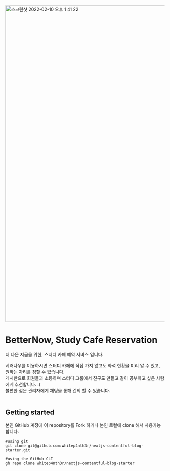 <img width="1000" alt="스크린샷 2022-02-10 오후 1 41 22" src="https://user-images.githubusercontent.com/56067742/153339483-2430ef3c-ec8e-46fc-925e-4f61a1abc02e.png">

# BetterNow, Study Cafe Reservation
더 나은 지금을 위한, 스터디 카페 예약 서비스 입니다. <br>


베러나우를 이용하시면 스터디 카페에 직접 가지 않고도 좌석 현황을 미리 알 수 있고, 원하는 자리를 정할 수 있습니다. <br>
게시판으로 회원들과 소통하며 스터디 그룹에서 친구도 만들고 같이 공부하고 싶은 사람에게 추천합니다. :) <br>
불편한 점은 관리자에게 채팅을 통해 건의 할 수 있습니다. <br><br>

## Getting started
본인 GitHub 계정에 이 repository를 Fork 하거나 본인 로컬에 clone 해서 사용가능 합니다. <br>
```
#using git
git clone git@github.com:whitep4nth3r/nextjs-contentful-blog-starter.git

#using the GitHub CLI
gh repo clone whitep4nth3r/nextjs-contentful-blog-starter
```
